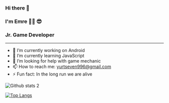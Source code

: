 ### Hi there 👋

###  I'm Emre 🙋‍♂️ 😎

###  Jr. Game Developer
<hr>

- 🔭 I’m currently working on Android 
- 🌱 I’m currently learning JavaScript
- 🤔 I’m looking for help with game mechanic
- 📫 How to reach me: yurtseven996@gmail.com
- ⚡ Fun fact: In the long run we are alive


![Github stats 2](https://github-readme-stats.vercel.app/api?username=yurtseven&show_icons=true&theme=radical)

[![Top Langs](https://github-readme-stats.vercel.app/api/top-langs/?username=yurtseven&layout=compact)](https://github.com/yurtseven/github-readme-stats)
